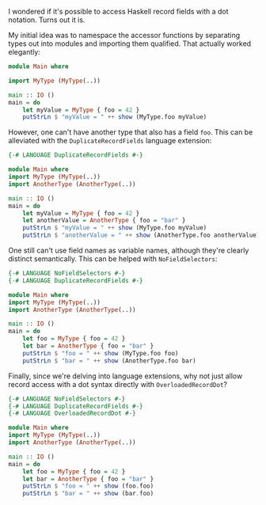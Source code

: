 I wondered if it's possible to access Haskell record fields with a dot notation.
Turns out it is.

My initial idea was to namespace the accessor functions by separating types out into modules and importing them qualified.
That actually worked elegantly:

```haskell
module Main where

import MyType (MyType(..))

main :: IO ()
main = do
    let myValue = MyType { foo = 42 }
    putStrLn $ "myValue = " ++ show (MyType.foo myValue)
```

However, one can't have another type that also has a field `foo`.
This can be alleviated with the `DuplicateRecordFields` language extension:

```haskell
{-# LANGUAGE DuplicateRecordFields #-}

module Main where
import MyType (MyType(..))
import AnotherType (AnotherType(..))

main :: IO ()
main = do
    let myValue = MyType { foo = 42 }
    let anotherValue = AnotherType { foo = "bar" }
    putStrLn $ "myValue = " ++ show (MyType.foo myValue)
    putStrLn $ "anotherValue = " ++ show (AnotherType.foo anotherValue)
```

One still can't use field names as variable names, although they're clearly distinct semantically.
This can be helped with `NoFieldSelectors`:

```haskell
{-# LANGUAGE NoFieldSelectors #-}
{-# LANGUAGE DuplicateRecordFields #-}

module Main where
import MyType (MyType(..))
import AnotherType (AnotherType(..))

main :: IO ()
main = do
    let foo = MyType { foo = 42 }
    let bar = AnotherType { foo = "bar" }
    putStrLn $ "foo = " ++ show (MyType.foo foo)
    putStrLn $ "bar = " ++ show (AnotherType.foo bar)
```

Finally, since we're delving into language extensions, why not just allow record access with a dot syntax directly with `OverloadedRecordDot`?

```haskell
{-# LANGUAGE NoFieldSelectors #-}
{-# LANGUAGE DuplicateRecordFields #-}
{-# LANGUAGE OverloadedRecordDot #-}

module Main where
import MyType (MyType(..))
import AnotherType (AnotherType(..))

main :: IO ()
main = do
    let foo = MyType { foo = 42 }
    let bar = AnotherType { foo = "bar" }
    putStrLn $ "foo = " ++ show (foo.foo)
    putStrLn $ "bar = " ++ show (bar.foo)
```

